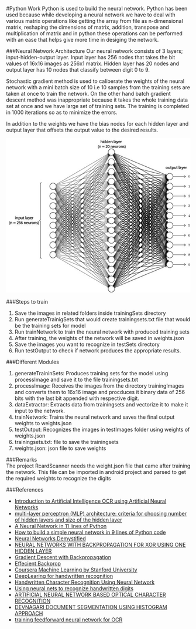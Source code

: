 
#Python Work
Python is used to build the neural network. Python has been used because while developing a neural network we have to deal with various matrix operations like getting the array from file as n-dimensional matrix, reshaping the dimensions of matrix, addition, transpose and multiplication of matrix and in python these operations can be performed with an ease that helps give more time in desiging the network.

###Neural Network Architecture
Our neural network consists of 3 layers; input-hidden-output layer. Input layer has 256 nodes that takes the bit values of 16x16 images as 256x1 matrix. Hidden layer has 20 nodes and output layer has 10 nodes that classify between digit 0 to 9. 

Stochastic gradient method is used to caliberate the weights of the neural network with a mini batch size of 10 i.e 10 samples from the training sets are taken at once to train the network. On the other hand batch gradient descent method was inappropriate because it takes the whole training data set at once and we have large set of training sets. The training is completed in 1000 iterations so as to minimize the errors.

In addition to the weights we have the bias nodes for each hidden layer and output layer that offsets the output value to the desired results.


![Neural Network](./network.jpg)

###Steps to train
1.	Save the images in related folders inside trainingSets directory
2.	Run generateTrainigSets that would create trainingsets.txt file that would be the training sets for model
3.	Run trainNetwork to train the neural network with produced training sets
4.	After training, the weights of the network will be saved in weights.json
5.	Save the images you want to recognize in testSets directory
6.	Run testOutput to check if network produces the appropriate results.

###Different Modules
1.	generateTraininSets: Produces training sets for the model using processImage and save it to the file trainingsets.txt
2.	processImage:	Receives the images from the directory trainingImages and converts them to 16x16 image and procduces it binary data of 256 bits with the last bit appended with respective digit.
3.	dataExtractor: Extracts data from trainingsets and vectorize it to make it input to the network.
4.	trainNetwork: Trains the neural network and saves the final output weights to weights.json
5.	testOutput: Recognizes the images in testImages folder using weights of weights.json
6.	trainingsets.txt: file to save the trainingsets
7.	weights.json: json file to save weights 

###Remarks	 
The project RcardScanner needs the weight.json file that came after training the network. This file can be imported in android project and parsed to get the required weights to recognize the digits

###References
*	[Introduction to Artificial Intelligence OCR using Artificial Neural Networks](http://www.kloover.com/publications/Kluever_-_OCR_using_ANN.pdf)
*	[multi-layer perceptron (MLP) architecture: criteria for choosing number of hidden layers and size of the hidden layer](http://stackoverflow.com/questions/10565868/multi-layer-perceptron-mlp-architecture-criteria-for-choosing-number-of-hidde)
*	[A Neural Network in 11 lines of Python ](https://iamtrask.github.io/2015/07/12/basic-python-network/)
*	[How to build a simple neural network in 9 lines of Python code](https://medium.com/technology-invention-and-more/how-to-build-a-simple-neural-network-in-9-lines-of-python-code-cc8f23647ca1#.fg42u8xmr)
*	[Neural Networks Demystified](https://www.youtube.com/watch?v=bxe2T-V8XRs)
*	[NEURAL NETWORKS WITH BACKPROPAGATION FOR XOR USING ONE HIDDEN LAYER](http://www.bogotobogo.com/python/python_Neural_Networks_Backpropagation_for_XOR_using_one_hidden_layer.php)
*	[Gradient Descent with Backpropagation](http://outlace.com/Beginner-Tutorial-Backpropagation/)
*	[Effecient Backprop](http://yann.lecun.com/exdb/publis/pdf/lecun-98b.pdf)
*	[Coursera Machine Learning by Stanford University](https://www.coursera.org/learn/machine-learning)
*	[DeepLearing for handwritten recognition](http://neuralnetworksanddeeplearning.com/chap1.html)
*	[Handwritten Character Recognition Using Neural Network](http://yann.lecun.com/exdb/publis/pdf/matan-90.pdf)
*	[Using neural nets to recognize handwritten digits](http://neuralnetworksanddeeplearning.com/chap1.html)
*	[ARTIFICIAL NEURAL NETWORK BASED OPTICAL CHARACTER RECOGNITION](http://arxiv.org/pdf/1211.4385.pdf)
*	[DEVNAGARI DOCUMENT SEGMENTATION USING HISTOGRAM APPROACH](https://arxiv.org/pdf/1109.1247.pdf)
*	[training feedforward neural network for OCR](http://stackoverflow.com/questions/9684204/training-feedforward-neural-network-for-ocr)